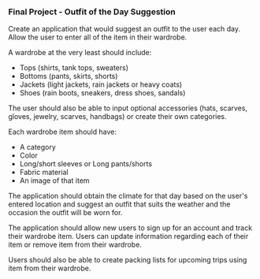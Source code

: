 ### Final Project - Outfit of the Day Suggestion

Create an application that would suggest an outfit to the user each day. Allow the user to enter all of the item in their wardrobe.

A wardrobe at the very least should include:

- Tops (shirts, tank tops, sweaters)
- Bottoms (pants, skirts, shorts)
- Jackets (light jackets, rain jackets or heavy coats)
- Shoes (rain boots, sneakers, dress shoes, sandals)

The user should also be able to input optional accessories (hats, scarves, gloves, jewelry, scarves, handbags) or create their own categories.

Each wardrobe item should have:

- A category
- Color
- Long/short sleeves or Long pants/shorts
- Fabric material
- An image of that item

The application should obtain the climate for that day based on the user's entered location and suggest an outfit that suits the weather and the occasion the outfit will be worn for.

The application should allow new users to sign up for an account and track their wardrobe item. Users can update information regarding each of their item or remove item from their wardrobe.

Users should also be able to create packing lists for upcoming trips using item from their wardrobe.
